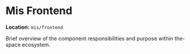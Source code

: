# Mis Frontend

**Location:** `mis/frontend`

Brief overview of the component responsibilities and purpose within the-space ecosystem.
